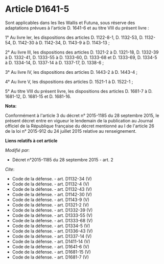 # Article D1641-5

Sont applicables dans les îles Wallis et Futuna, sous réserve des adaptations prévues à l'article D. 1641-6 et au titre VIII
du présent livre :

1° Au livre Ier, les dispositions des articles D. 1122-8-1, D. 1132-53, D. 1132-54, D. 1142-30 à D. 1142-34, D. 1143-9 à D.
1143-13 ;

2° Au livre III, les dispositions des articles D. 1321-2 à D. 1321-18, D. 1332-39 à D. 1332-41, D. 1333-55 à D. 1333-60, D.
1333-68 et D. 1333-69, D. 1334-5 à D. 1334-14, D. 1337-14 à D. 1337-17, D. 1338-6 ;

3° Au livre IV, les dispositions des articles D. 1443-2 à D. 1443-4 ;

4° Au livre V, les dispositions des articles D. 1521-1 à D. 1522-1 ;

5° Au titre VIII du présent livre, les dispositions des articles D. 1681-7 à D. 1681-12, D. 1681-15 et D. 1681-16.

**Nota:**

Conformément à l'article 3 du décret n° 2015-1185 du 28 septembre 2015, le présent décret entre en vigueur le lendemain de la
publication au Journal officiel de la République française du décret mentionné au I de l'article 26 de la loi n° 2015-912 du
24 juillet 2015 relative au renseignement.

**Liens relatifs à cet article**

_Modifié par_:

  - Décret n°2015-1185 du 28 septembre 2015 - art. 2

_Cite_:

  - Code de la défense. - art. D1132-34 (V)
  - Code de la défense. - art. D1132-4 (V)
  - Code de la défense. - art. D1132-43 (V)
  - Code de la défense. - art. D1142-30 (V)
  - Code de la défense. - art. D1143-9 (V)
  - Code de la défense. - art. D1321-2 (V)
  - Code de la défense. - art. D1332-39 (V)
  - Code de la défense. - art. D1333-55 (V)
  - Code de la défense. - art. D1333-68 (V)
  - Code de la défense. - art. D1334-5 (V)
  - Code de la défense. - art. D1336-43 (V)
  - Code de la défense. - art. D1337-14 (V)
  - Code de la défense. - art. D1411-14 (V)
  - Code de la défense. - art. D1641-6 (V)
  - Code de la défense. - art. D1681-15 (V)
  - Code de la défense. - art. D1681-7 (V)
